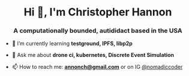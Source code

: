 <h1 align="center">Hi 👋, I'm Christopher Hannon</h1>
<h3 align="center">A computationally bounded, autididact based in the USA</h3>


- 🌱 I’m currently learning **testground, IPFS, libp2p**

- 💬 Ask me about **drone ci, kubernetes, Discrete Event Simulation**
 
- 📫 How to reach me: **annonch@gmail.com** or on IG [@nomadiccoder](https://www.instagram.com/nomadiccoder/)


